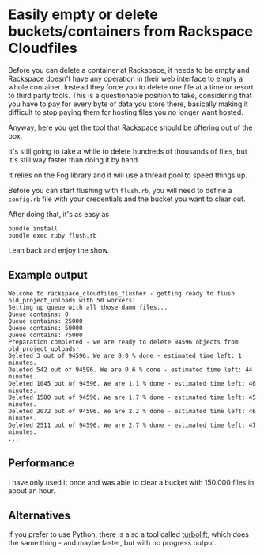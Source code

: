 # Easily empty or delete buckets/containers from Rackspace Cloudfiles

Before you can delete a container at Rackspace, it needs to be empty and Rackspace doesn't have any operation in their web interface to empty a whole container. Instead they force you to delete one file at a time or resort to third party tools. This is a questionable position to take, considering that you have to pay for every byte of data you store there, basically making it difficult to stop paying them for hosting files you no longer want hosted.

Anyway, here you get the tool that Rackspace should be offering out of the box.

It's still going to take a while to delete hundreds of thousands of files, but it's still way faster than doing it by hand.

It relies on the Fog library and it will use a thread pool to speed things up.

Before you can start flushing with `flush.rb`, you will need to define a `config.rb` file with your credentials and the bucket you want to clear out.

After doing that, it's as easy as

    bundle install
    bundle exec ruby flush.rb

Lean back and enjoy the show.

## Example output

    Welcome to rackspace_cloudfiles_flusher - getting ready to flush old_project_uploads with 50 workers!
    Setting up queue with all those damn files...
    Queue contains: 0
    Queue contains: 25000
    Queue contains: 50000
    Queue contains: 75000
    Preparation completed - we are ready to delete 94596 objects from old_project_uploads!
    Deleted 3 out of 94596. We are 0.0 % done - estimated time left: 1 minutes.
    Deleted 542 out of 94596. We are 0.6 % done - estimated time left: 44 minutes.
    Deleted 1045 out of 94596. We are 1.1 % done - estimated time left: 46 minutes.
    Deleted 1580 out of 94596. We are 1.7 % done - estimated time left: 45 minutes.
    Deleted 2072 out of 94596. We are 2.2 % done - estimated time left: 46 minutes.
    Deleted 2511 out of 94596. We are 2.7 % done - estimated time left: 47 minutes.
    ...

## Performance

I have only used it once and was able to clear a bucket with 150.000 files in about an hour.


## Alternatives

If you prefer to use Python, there is also a tool called [turbolift](https://community.rackspace.com/products/f/25/t/1796), which does the same thing - and maybe faster, but with no progress output.
